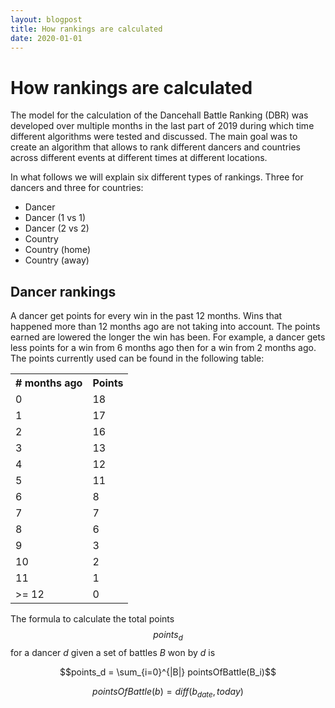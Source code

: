 ```yaml
---
layout: blogpost
title: How rankings are calculated
date: 2020-01-01
---
```


# How rankings are calculated

The model for the calculation of the Dancehall Battle Ranking (DBR) 
was developed over multiple months in the last part of 2019
during which time different algorithms were tested and discussed.
The main goal was to create an algorithm
that allows to rank different dancers and countries
across different events at different times at different locations.

In what follows we will explain six different types of rankings.
Three for dancers and three for countries:

- Dancer
- Dancer (1 vs 1)
- Dancer (2 vs 2)
- Country
- Country (home)
- Country (away)

## Dancer rankings

A dancer get points for every win in the past 12 months.
Wins that happened more than 12 months ago are not taking into account.
The points earned are lowered the longer the win has been.
For example, a dancer gets less points for a win from 6 months ago then
for a win from 2 months ago.
The points currently used can be found in the following table:

<table class="tg">
  <tr>
    <th># months ago</th>
    <th >Points</th>
  </tr>
  <tr>
    <td>0</td>
    <td>18</td>
  </tr>
  <tr>
    <td>1</td>
    <td>17</td>
  </tr>
  <tr>
    <td>2</td>
    <td>16</td>
  </tr>
  <tr>
    <td>3</td>
    <td>13</td>
  </tr>
  <tr>
    <td>4</td>
    <td>12</td>
  </tr>
  <tr>
    <td>5</td>
    <td>11</td>
  </tr>
  <tr>
    <td>6</td>
    <td>8</td>
  </tr>
  <tr>
    <td>7</td>
    <td>7</td>
  </tr>
  <tr>
    <td>8</td>
    <td>6</td>
  </tr>
  <tr>
    <td>9</td>
    <td>3</td>
  </tr>
  <tr>
    <td>10</td>
    <td>2</td>
  </tr>
  <tr>
    <td>11</td>
    <td>1</td>
  </tr>
  <tr>
    <td>>= 12</td>
    <td>0</td>
  </tr>
</table>

The formula to calculate the total points $$points_d$$ for a dancer _d_ given a set of battles _B_ 
won by _d_ is

$$points_d = \sum_{i=0}^{|B|} pointsOfBattle(B_i)$$

$$pointsOfBattle(b) = diff(b_{date}, today)$$